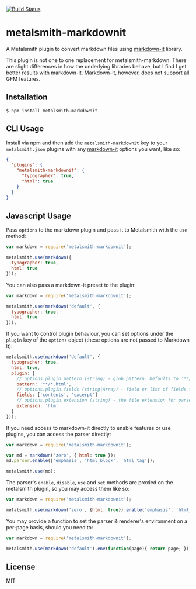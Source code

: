 [![Build Status](https://travis-ci.org/attentif/metalsmith-markdownit.svg?branch=master)](https://travis-ci.org/attentif/metalsmith-markdownit)

# metalsmith-markdownit

A Metalsmith plugin to convert markdown files using [markdown-it](https://github.com/markdown-it/markdown-it) library.

This plugin is not one to one replacement for metalsmith-markdown. There are slight differences in how the underlying libraries behave, but I find I get better results with markdown-it. Markdown-it, however, does not support all GFM features.

## Installation

    $ npm install metalsmith-markdownit

## CLI Usage

Install via npm and then add the `metalsmith-markdownit` key to your `metalsmith.json` plugins with any [markdown-it](https://github.com/markdown-it/markdown-it) options you want, like so:

```json
{
  "plugins": {
    "metalsmith-markdownit": {
      "typographer": true,
      "html": true
    }
  }
}
```

## Javascript Usage

Pass `options` to the markdown plugin and pass it to Metalsmith with the `use` method:

```js
var markdown = require('metalsmith-markdownit');

metalsmith.use(markdown({
  typographer: true,
  html: true
}));
```

You can also pass a markdown-it preset to the plugin:

```js
var markdown = require('metalsmith-markdownit');

metalsmith.use(markdown('default', {
  typographer: true,
  html: true
}));
```

If you want to control plugin behaviour, you can set options under the `plugin` key of the `options` object (these options are not passed to Markdown It):

```js
metalsmith.use(markdown('default', {
  typographer: true,
  html: true,
  plugin: {
    // options.plugin.pattern (string) - glob pattern. Defaults to '**/*@(md|markdown)'
    pattern: '**/*.html',  
    // options.plugin.fields (string|Array) - field or list of fields to parse with Markdown-It. Defaults to 'contents'
    fields: ['contents', 'excerpt']  
    // options.plugin.extension (string) - the file extension for parsed files. Defaults to 'html'
    extension: 'htm'
  }
}));
```

If you need access to markdown-it directly to enable features or use plugins, you can access the parser directly:

```js
var markdown = require('metalsmith-markdownit');

var md = markdown('zero', { html: true });
md.parser.enable(['emphasis', 'html_block', 'html_tag']);

metalsmith.use(md);
```

The parser's `enable`, `disable`, `use` and `set` methods are proxied on the metalsmith plugin, so you may access them like so:

```js
var markdown = require('metalsmith-markdownit');

metalsmith.use(markdown('zero', {html: true}).enable('emphasis', 'html_block', 'html_tag'))
```

You may provide a function to set the parser & renderer's environment on a per-page basis, should you need to:

```js
var markdown = require('metalsmith-markdownit');

metalsmith.use(markdown('default').env(function(page){ return page; }))
```

## License

  MIT
